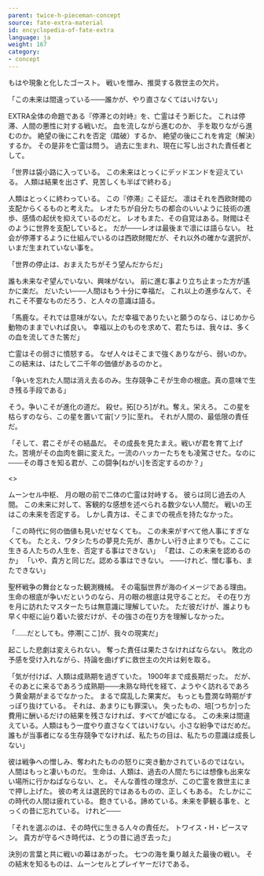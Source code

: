 ```yaml
---
parent: twice-h-pieceman-concept
source: fate-extra-material
id: encyclopedia-of-fate-extra
language: ja
weight: 167
category:
- concept
---
```


もはや現象と化したゴースト。
戦いを憎み、推奨する救世主の欠片。

「この未来は間違っている───誰かが、やり直さなくてはいけない」

EXTRA全体の命題である『停滞との対峙』を、亡霊はそう断じた。
これは停滞、人間の悪性に対する戦いだ。
血を流しながら進むのか、
手を取りながら進むのか。
絶望の後にこれを否定（踏破）するか、
絶望の後にこれを肯定（解決）するか。
その是非を亡霊は問う。
過去に生まれ、現在に写し出された責任者として。

「世界は袋小路に入っている。
この未来はとっくにデッドエンドを迎えている。
人類は結果を出さず、見苦しくも半ばで終わる」

人類はとっくに終わっている。
この『停滞』こそ証だ。
凛はそれを西欧財閥の支配からくるものと考えた。
レオたちが自分たちの都合のいいように技術の進歩、感情の起伏を抑えているのだと。
レオもまた、その自覚はある。財閥はそのように世界を支配していると。
だが───レオは最後まで凛には語らない。
社会が停滞するように仕組んでいるのは西欧財閥だが、それ以外の確かな選択が、いまだ生まれていない事を。

「世界の停止は、おまえたちがそう望んだからだ」

誰も未来なぞ望んでいない、興味がない。
前に進む事より立ち止まった方が遙かに楽だ。
だいたい───人間はもう十分に幸福だ。
これ以上の進歩なんて、それこそ不要なものだろう、と人々の意識は語る。

「馬鹿な。それでは意味がない。ただ幸福でありたいと願うのなら、はじめから動物のままでいれば良い。
幸福以上のものを求めて、君たちは、我々は、多くの血を流してきた筈だ」

亡霊はその弱さに憤怒する。
なぜ人々はそこまで強くありながら、弱いのか。
この結末は、はたして二千年の価値があるのかと。

「争いを忘れた人間は消え去るのみ。生存競争こそが生命の根底。真の意味で生き残る手段である」

そう。争いこそが進化の道だ。
殺せ。拓[ひろ]がれ。奪え。栄えろ。
この星を枯らすのなら、この星を置いて宙[ソラ]に至れ。
それが人間の、最低限の責任だ。

「そして、君こそがその結晶だ。
その成長を見たまえ。戦いが君を育て上げた。苦境がその血肉を鋼に変えた。一流のハッカーたちをも凌駕させた。なのに───その尊さを知る君が、この闘争[ねがい]を否定するのか？」

<>

ムーンセル中枢、
月の眼の前で二体の亡霊は対峙する。
彼らは同じ過去の人間。
この未来に対して、客観的な感想を述べられる数少ない人間だ。
戦いの王はこの未来を否定する。
しかし貴方は、そこまでの視点を持たなかった。

「この時代に何の価値も見いだせなくても。
この未来がすべて他人事にすぎなくても。
たとえ、ワタシたちの夢見た先が、愚かしい行き止まりでも。ここに生きる人たちの人生を、否定する事はできない」
「君は、この未来を認めるのか」
「いや、貴方と同じだ。認める事はできない。
───けれど、憎む事も、またできない」

聖杯戦争の舞台となった観測機械。
その電脳世界が海のイメージである理由。
生命の根底が争いだというのなら、月の眼の根底は見守ることだ。
その在り方を月に訪れたマスターたちは無意識に理解していた。
ただ彼だけが、誰よりも早く中枢に辿り着いた彼だけが、その強さの在り方を理解しなかった。

「……だとしても。停滞[ここ]が、我々の現実だ」

起こした悲劇は変えられない。
奪った責任は果たさなければならない。
敗北の予感を受け入れながら、持論を曲げずに救世主の欠片は剣を取る。

「気が付けば、人類は成熟期を過ぎていた。
1900年まで成長期だった。
だが、そのあとに来るであろう成熟期───未熟な時代を経て、ようやく訪れるであろう黄金期がまるでなかった。
まるで腐乱した果実だ。
もっとも豊潤な時期がすっぽり抜けている。
それは、あまりにも罪深い。
失ったもの、培[つちか]った費用に酬いるだけの結果を残さなければ、すべてが嘘になる。
この未来は間違えている。人類はもう一度やり直さなくてはいけない。小さな紛争ではだめだ。誰もが当事者になる生存競争でなければ、私たちの目は、私たちの意識は成長しない」

彼は戦争への憎しみ、奪われたものの怒りに突き動かされているのではない。
人間はもっと凄いものだ。
生命は、人類は、過去の人間たちには想像も出来ない場所に行かねばならない、と。
そんな善性の理念が、この亡霊を救世主にまで押し上げた。
彼の考えは選民的ではあるものの、正しくもある。
たしかにこの時代の人間は疲れている。
飽きている。諦めている。未来を夢観る事を、とっくの昔に忘れている。
けれど───

「それを選ぶのは、その時代に生きる人々の責任だ。
トワイス・H・ピースマン。
貴方が守るべき時代は、とうの昔に過ぎ去った」

決別の言葉と共に戦いの幕はあがった。
七つの海を乗り越えた最後の戦い。
その結末を知るものは、ムーンセルとプレイヤーだけである。
